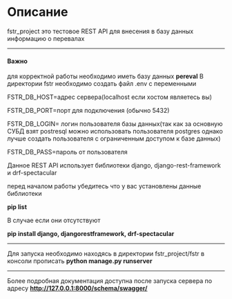 # Описание
fstr_project это тестовое REST API для внесения в базу данных информацию о перевалах

---

#### Важно
для корректной работы необходимо иметь базу данных **pereval**
В директории fstr необходимо создать файл .env с переменными

FSTR_DB_HOST=адрес сервера(localhost если хостом являетесь вы)

FSTR_DB_PORT=порт для подключения (обычно 5432)

FSTR_DB_LOGIN= логин пользователя базы данных(так как за основную СУБД взят postresql можно использовать пользователя postgres 
однако лучше создать пользователя с ограниченным доступом к базе данных)

FSTR_DB_PASS=пароль от пользователя

Данное REST API использует библиотеки django, django-rest-framework и drf-spectacular

перед началом работы убедитесь что у вас установлены данные библиотеки

**pip list**

В случае если они отсутствуют 

**pip install django, djangorestframework, drf-spectacular**

---

Для запуска необходимо находясь в директории fstr_project/fstr в консоли прописать **python manage.py runserver**

---

Более подробная документация доступна после запуска сервера по адресу **http://127.0.0.1:8000/schema/swagger/**
